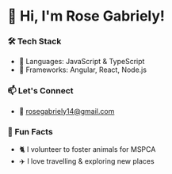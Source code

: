 # 👋 Hi, I'm Rose Gabriely!

### 🛠 Tech Stack
- 🔧 Languages: JavaScript & TypeScript
- 🧱 Frameworks: Angular, React, Node.js

### 📫 Let's Connect
- 📩 rosegabriely14@gmail.com

### 💬 Fun Facts
-  🐈 I volunteer to foster animals for MSPCA
-  ✈️ I love travelling & exploring new places
 
